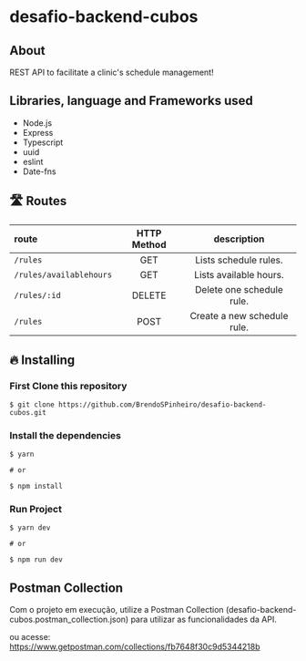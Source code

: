 # desafio-backend-cubos

## About
REST API to facilitate a clinic's schedule management!

## Libraries, language and Frameworks used

- Node.js
- Express
- Typescript
- uuid
- eslint
- Date-fns

## <p>🛣 Routes</p>

|route|HTTP Method|description
|:---|:---:|:---:
|`/rules`|GET|Lists schedule rules.
|`/rules/availablehours`|GET|Lists available hours.
|`/rules/:id`|DELETE|Delete one schedule rule.
|`/rules`|POST|Create a new schedule rule.

## <p>🔥 Installing</p>

### <p>First Clone this repository</p>

```shell
$ git clone https://github.com/BrendoSPinheiro/desafio-backend-cubos.git
```
### <p>Install the dependencies</p>
```
$ yarn

# or

$ npm install
```
### <p>Run Project</p>
```
$ yarn dev

# or

$ npm run dev
```
## Postman Collection

Com o projeto em execução, utilize a Postman Collection (desafio-backend-cubos.postman_collection.json) para utilizar as funcionalidades da API.

ou acesse:
https://www.getpostman.com/collections/fb7648f30c9d5344218b
